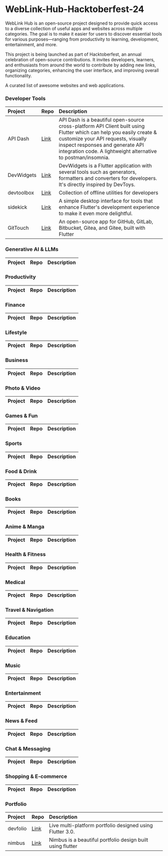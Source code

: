 # WebLink-Hub-Hacktoberfest-24
WebLink Hub is an open-source project designed to provide quick access to a diverse collection of useful apps and websites across multiple categories. The goal is to make it easier for users to discover essential tools for various purposes—ranging from productivity to learning, development, entertainment, and more.

This project is being launched as part of Hacktoberfest, an annual celebration of open-source contributions. It invites developers, learners, and enthusiasts from around the world to contribute by adding new links, organizing categories, enhancing the user interface, and improving overall functionality.

A curated list of awesome websites and web applications.

### Developer Tools

| Project    | Repo  | Description  |
|:-----------|:------|:-------------|
| API Dash   | [Link](https://github.com/foss42/apidash)             | API Dash is a beautiful open-source cross-platform API Client built using Flutter which can help you easily create & customize your API requests, visually inspect responses and generate API integration code. A lightweight alternative to postman/insomnia. |
| DevWidgets | [Link](https://github.com/gumbarros/DevWidgets)       | DevWidgets is a Flutter application with several tools such as generators, formatters and converters for developers. It's directly inspired by DevToys. |
| devtoolbox | [Link](https://github.com/PolyglotNetwork/devtoolbox) | Collection of offline utilities for developers |
| sidekick   | [Link](https://github.com/fluttertools/sidekick)      | A simple desktop interface for tools that enhance Flutter's development experience to make it even more delightful. |
| GitTouch   | [Link](https://github.com/git-touch/git-touch)        | An open-source app for GitHub, GitLab, Bitbucket, Gitea, and Gitee, built with Flutter |

### Generative AI & LLMs

| Project    | Repo  | Description  |
|:-----------|:------|:-------------|


### Productivity

| Project    | Repo  | Description  |
|:-----------|:------|:-------------|

### Finance

| Project    | Repo  | Description  |
|:-----------|:------|:-------------|

### Lifestyle

| Project    | Repo  | Description  |
|:-----------|:------|:-------------|

### Business

| Project    | Repo  | Description  |
|:-----------|:------|:-------------|

### Photo & Video

| Project    | Repo  | Description  |
|:-----------|:------|:-------------|

### Games & Fun

| Project    | Repo  | Description  |
|:-----------|:------|:-------------|

### Sports

| Project    | Repo  | Description  |
|:-----------|:------|:-------------|

### Food & Drink

| Project    | Repo  | Description  |
|:-----------|:------|:-------------|

### Books

| Project    | Repo  | Description  |
|:-----------|:------|:-------------|

### Anime & Manga

| Project    | Repo  | Description  |
|:-----------|:------|:-------------|

### Health & Fitness

| Project    | Repo  | Description  |
|:-----------|:------|:-------------|

### Medical

| Project    | Repo  | Description  |
|:-----------|:------|:-------------|

### Travel & Navigation

| Project    | Repo  | Description  |
|:-----------|:------|:-------------|

### Education

| Project    | Repo  | Description  |
|:-----------|:------|:-------------|

### Music

| Project    | Repo  | Description  |
|:-----------|:------|:-------------|

### Entertainment

| Project    | Repo  | Description  |
|:-----------|:------|:-------------|

### News & Feed

| Project    | Repo  | Description  |
|:-----------|:------|:-------------|

### Chat & Messaging

| Project    | Repo  | Description  |
|:-----------|:------|:-------------|

### Shopping & E-commerce

| Project    | Repo  | Description  |
|:-----------|:------|:-------------|

### Portfolio

| Project    | Repo  | Description  |
|:-----------|:------|:-------------|
| devfolio  | [Link](https://github.com/mhmzdev/devfolio)    | Live multi-platform portfolio designed using Flutter 3.0.  |
| nimbus    | [Link](https://github.com/david-legend/nimbus) | Nimbus is a beautiful portfolio design built using flutter |

